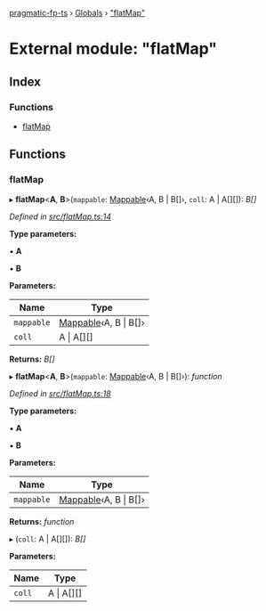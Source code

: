 [pragmatic-fp-ts](../README.md) › [Globals](../globals.md) › ["flatMap"](_flatmap_.md)

# External module: "flatMap"

## Index

### Functions

* [flatMap](_flatmap_.md#flatmap)

## Functions

###  flatMap

▸ **flatMap**<**A**, **B**>(`mappable`: [Mappable](_types_.md#mappable)‹A, B | B[]›, `coll`: A | A[][]): *B[]*

*Defined in [src/flatMap.ts:14](https://github.com/hermann-p/pragmatic-fp-ts/blob/4c86847/src/flatMap.ts#L14)*

**Type parameters:**

▪ **A**

▪ **B**

**Parameters:**

Name | Type |
------ | ------ |
`mappable` | [Mappable](_types_.md#mappable)‹A, B &#124; B[]› |
`coll` | A &#124; A[][] |

**Returns:** *B[]*

▸ **flatMap**<**A**, **B**>(`mappable`: [Mappable](_types_.md#mappable)‹A, B | B[]›): *function*

*Defined in [src/flatMap.ts:18](https://github.com/hermann-p/pragmatic-fp-ts/blob/4c86847/src/flatMap.ts#L18)*

**Type parameters:**

▪ **A**

▪ **B**

**Parameters:**

Name | Type |
------ | ------ |
`mappable` | [Mappable](_types_.md#mappable)‹A, B &#124; B[]› |

**Returns:** *function*

▸ (`coll`: A | A[][]): *B[]*

**Parameters:**

Name | Type |
------ | ------ |
`coll` | A &#124; A[][] |
